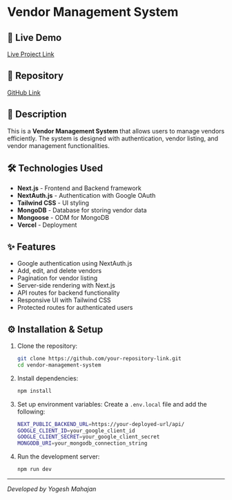 # Vendor Management System

## 🚀 Live Demo
[Live Project Link](https://vendor-management-system-murex.vercel.app/)

## 📂 Repository
[GitHub Link](https://github.com/YogeshMahajanGit/vendor-management-system)

## 📌 Description
This is a **Vendor Management System** that allows users to manage vendors efficiently. The system is designed with authentication, vendor listing, and vendor management functionalities.

## 🛠️ Technologies Used
- **Next.js** - Frontend and Backend framework
- **NextAuth.js** - Authentication with Google OAuth
- **Tailwind CSS** - UI styling
- **MongoDB** - Database for storing vendor data
- **Mongoose** - ODM for MongoDB
- **Vercel** - Deployment

## ✨ Features
- Google authentication using NextAuth.js
- Add, edit, and delete vendors
- Pagination for vendor listing
- Server-side rendering with Next.js
- API routes for backend functionality
- Responsive UI with Tailwind CSS
- Protected routes for authenticated users

## ⚙️ Installation & Setup
1. Clone the repository:
   ```sh
   git clone https://github.com/your-repository-link.git
   cd vendor-management-system
   ```
2. Install dependencies:
   ```sh
   npm install
   ```
3. Set up environment variables:
   Create a `.env.local` file and add the following:
   ```sh
   NEXT_PUBLIC_BACKEND_URL=https://your-deployed-url/api/
   GOOGLE_CLIENT_ID=your_google_client_id
   GOOGLE_CLIENT_SECRET=your_google_client_secret
   MONGODB_URI=your_mongodb_connection_string
   ```
4. Run the development server:
   ```sh
   npm run dev
   ```

---
_Developed by Yogesh Mahajan_

